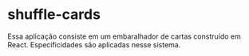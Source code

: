 # shuffle-cards

Essa aplicação consiste em um embaralhador de cartas construído em React. Especificidades são aplicadas nesse sistema.
